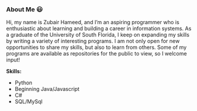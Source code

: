 ### About Me  😃
Hi, my name is Zubair Hameed, and I’m an aspiring programmer who is enthusiastic about learning and building a career in information systems.  As a graduate of the University of South Florida, I keep on expanding my skills by writing a variety of interesting programs.  I am not only open for new opportunities to share my skills, but also to learn from others.  Some of my programs are available as repositories for the public to view, so I welcome input!


**Skills:**
- Python
- Beginning Java/Javascript
- C#
- SQL/MySql
